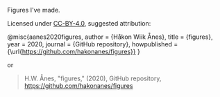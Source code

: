 Figures I've made.

Licensed under [CC-BY-4.0](https://github.com/hakonanes/figures/blob/master/LICENSE), suggested attribution:

@misc{aanes2020figures,
  author = {Håkon Wiik Ånes},
  title = {figures},
  year = 2020,
  journal = {GitHub repository},
  howpublished = {\url{https://github.com/hakonanes/figures}}
}

or 

> H.W. Ånes, "figures," (2020), GitHub repository, https://github.com/hakonanes/figures
